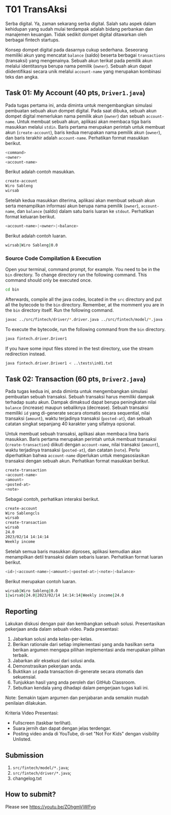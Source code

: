 # T01 TransAksi

Serba digital. Ya, zaman sekarang serba digital. Salah satu aspek dalam kehidupan yang sudah mulai terdampak adalah bidang perbankan dan manajemen keuangan. Tidak sedikit dompet digital ditawarkan oleh berbagai fintech startups.

Konsep dompet digital pada dasarnya cukup sederhana. Seseorang memiliki akun yang mencatat ```balance``` (saldo) beserta berbagai ```transactions``` (transaksi) yang mengenainya. Sebuah akun terikat pada pemilik akun melalui identitasnya berupa nama pemilik (```owner```). Sebuah akun dapat diidentifikasi secara unik melalui ```account-name``` yang merupakan kombinasi teks dan angka.

## Task 01: My Account (40 pts, ```Driver1.java```)

Pada tugas pertama ini, anda diminta untuk mengembangkan simulasi pembuatan sebuah akun dompet digital. Pada saat dibuka, sebuah akun dompet digital memerlukan nama pemilik akun (```owner```) dan sebuah ```account-name```. Untuk membuat sebuah akun, aplikasi akan membaca tiga baris masukkan melalui ```stdin```. Baris pertama merupakan perintah untuk membuat akun (```create-account```), baris kedua merupakan nama pemilik akun (```owner```), dan baris terakhir adalah ```account-name```. Perhatikan format masukkan berikut.

```bash
<command>
<owner>
<account-name>

```

Berikut adalah contoh masukkan.

```bash
create-account
Wiro Sableng
wirsab

```

Setelah kedua masukkan diterima, aplikasi akan membuat sebuah akun serta menampilkan informasi akun berupa nama pemilik (```owner```), ```account-name```, dan ```balance``` (saldo) dalam satu baris luaran ke ```stdout```. Perhatikan format keluaran berikut.

```bash
<account-name>|<owner>|<balance>

```

Berikut adalah contoh luaran.

```bash
wirsab|Wiro Sableng|0.0

```

### Source Code Compilation & Execution

Open your terminal, command prompt, for example. You need to be in the ```bin``` directory. To change directory run the following command. This command should only be executed once.

```bash
cd bin

```

Afterwards, compile all the java codes, located in the ```src``` directory and put all the bytecode to the ```bin``` directory. Remember, at the momment you are in the ```bin``` directory itself. Run the following command.

```bash
javac ../src/fintech/driver/*.driver.java ../src/fintech/model/*.java -d .

```

To execute the bytecode, run the following command from the ```bin``` directory.

```bash
java fintech.driver.Driver1

```

If you have some input files stored in the test directory, use the stream redirection instead.

```bash
java fintech.driver.Driver1 < ..\tests\in01.txt

```

## Task 02: Transaction (60 pts, ```Driver2.java```)

Pada tugas kedua ini, anda diminta untuk mengembangkan simulasi pembuatan sebuah transaksi. Sebuah transaksi harus memiliki dampak terhadap suatu akun. Dampak dimaksud dapat berupa peningkatan nilai ```balance``` (increase) maupun sebaliknya (decrease). Sebuah transaksi memiliki ```id``` yang di-generate secara otomatis secara sequential, nilai transaksi (```amount```), waktu terjadinya transaksi (```posted-at```), dan sebuah catatan singkat sepanjang 40 karakter yang sifatnya opsional.

Untuk membuat sebuah transaksi, aplikasi akan membaca lima baris masukkan. Baris pertama merupakan perintah untuk membuat transaksi (```create-transaction```) diikuti dengan ```account-name```, nilai transaksi (```amount```), waktu terjadinya transaksi (```posted-at```), dan catatan (```note```). Perlu diperhatikan bahwa ```account-name``` diperlukan untuk mengasosiasikan transaksi dengan sebuah akun. Perhatikan format masukkan berikut.

```bash
create-transaction
<account-name>
<amount>
<posted-at>
<note>

```
 
Sebagai contoh, perhatikan interaksi berikut.

```bash
create-account
Wiro Sablengcls
wirsab
create-transaction
wirsab
24.0
2023/02/14 14:14:14
Weekly income

```
Setelah semua baris masukkan diproses, aplikasi kemudian akan menampilkan detil transaksi dalam sebaris luaran. Perhatikan format luaran berikut.

```bash
<id>|<account-name>|<amount>|<posted-at>|<note>|<balance>

```

Berikut merupakan contoh luaran.

```bash
wirsab|Wiro Sableng|0.0
1|wirsab|24.0|2023/02/14 14:14:14|Weekly income|24.0

```

## Reporting
Lakukan diskusi dengan pair dan kembangkan sebuah solusi. Presentasikan pekerjaan anda dalam sebuah video. Pada presentasi:
1. Jabarkan solusi anda kelas-per-kelas.
2. Berikan rationale dari setiap implementasi yang anda hasilkan serta berikan argumen mengapa pilihan implementasi anda merupakan pilihan terbaik.
3. Jabarkan alir eksekusi dari solusi anda.
4. Demonstrasikan pekerjaan anda.
5. Buktikan ```id``` pada transaction di-generate secara otomatis dan sekuensial.
6. Tunjukkan hasil yang anda peroleh dari GitHub Classroom.
7. Sebutkan kendala yang dihadapi dalam pengerjaan tugas kali ini.

Note: Semakin tajam argumen dan penjabaran anda semakin mudah penilaian dilakukan.

Kriteria Video Presentasi:
+ Fullscreen (taskbar terlihat).
+ Suara jernih dan dapat dengan jelas terdengar.
+ Posting video anda di YouTube, di-set "Not For Kids" dengan visibility Unlisted.

## Submission
1. ```src/fintech/model/*.java```;
2. ```src/fintech/driver/*.java```;
3. changelog.txt

## How to submit?
Please see https://youtu.be/ZOhgmVjWFyo
